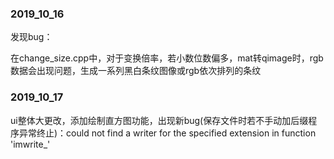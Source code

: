 ### 2019_10_16

发现bug：

在change_size.cpp中，对于变换倍率，若小数位数偏多，mat转qimage时，rgb数据会出现问题，生成一系列黑白条纹图像或rgb依次排列的条纹

### 2019_10_17

ui整体大更改，添加绘制直方图功能，出现新bug(保存文件时若不手动加后缀程序异常终止)：could not find a writer for the specified extension in function 'imwrite_'